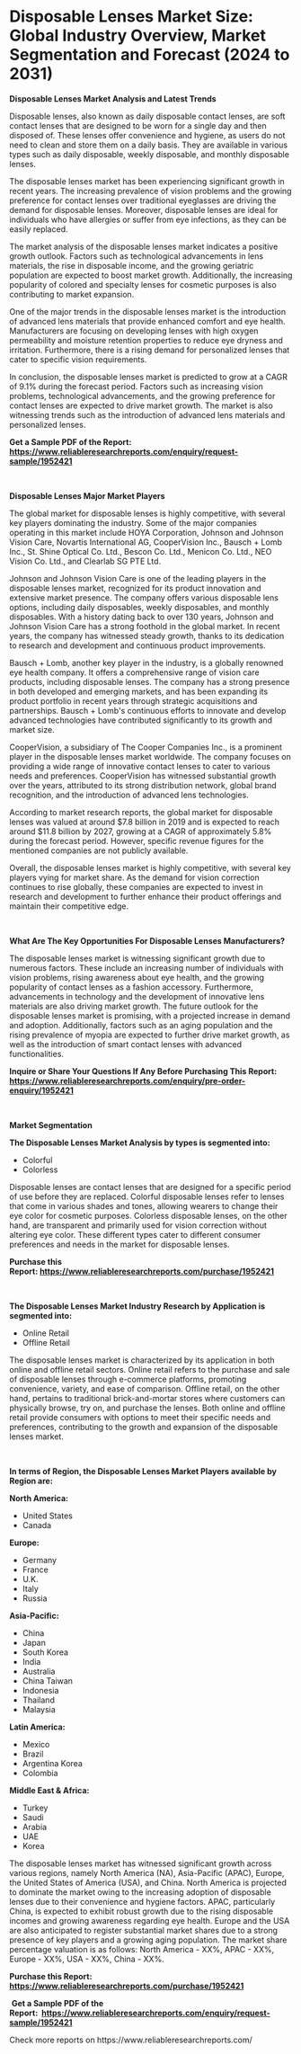 <p><h1>Disposable Lenses Market Size: Global Industry Overview, Market Segmentation and Forecast (2024 to 2031)</h1></p><p><strong>Disposable Lenses Market Analysis and Latest Trends</strong></p>
<p><p>Disposable lenses, also known as daily disposable contact lenses, are soft contact lenses that are designed to be worn for a single day and then disposed of. These lenses offer convenience and hygiene, as users do not need to clean and store them on a daily basis. They are available in various types such as daily disposable, weekly disposable, and monthly disposable lenses.</p><p>The disposable lenses market has been experiencing significant growth in recent years. The increasing prevalence of vision problems and the growing preference for contact lenses over traditional eyeglasses are driving the demand for disposable lenses. Moreover, disposable lenses are ideal for individuals who have allergies or suffer from eye infections, as they can be easily replaced.</p><p>The market analysis of the disposable lenses market indicates a positive growth outlook. Factors such as technological advancements in lens materials, the rise in disposable income, and the growing geriatric population are expected to boost market growth. Additionally, the increasing popularity of colored and specialty lenses for cosmetic purposes is also contributing to market expansion.</p><p>One of the major trends in the disposable lenses market is the introduction of advanced lens materials that provide enhanced comfort and eye health. Manufacturers are focusing on developing lenses with high oxygen permeability and moisture retention properties to reduce eye dryness and irritation. Furthermore, there is a rising demand for personalized lenses that cater to specific vision requirements.</p><p>In conclusion, the disposable lenses market is predicted to grow at a CAGR of 9.1% during the forecast period. Factors such as increasing vision problems, technological advancements, and the growing preference for contact lenses are expected to drive market growth. The market is also witnessing trends such as the introduction of advanced lens materials and personalized lenses.</p></p>
<p><strong>Get a Sample PDF of the Report:&nbsp; <a href="https://www.reliableresearchreports.com/enquiry/request-sample/1952421">https://www.reliableresearchreports.com/enquiry/request-sample/1952421</a></strong></p>
<p>&nbsp;</p>
<p><strong>Disposable Lenses Major Market Players</strong></p>
<p><p>The global market for disposable lenses is highly competitive, with several key players dominating the industry. Some of the major companies operating in this market include HOYA Corporation, Johnson and Johnson Vision Care, Novartis International AG, CooperVision Inc., Bausch + Lomb Inc., St. Shine Optical Co. Ltd., Bescon Co. Ltd., Menicon Co. Ltd., NEO Vision Co. Ltd., and Clearlab SG PTE Ltd.</p><p>Johnson and Johnson Vision Care is one of the leading players in the disposable lenses market, recognized for its product innovation and extensive market presence. The company offers various disposable lens options, including daily disposables, weekly disposables, and monthly disposables. With a history dating back to over 130 years, Johnson and Johnson Vision Care has a strong foothold in the global market. In recent years, the company has witnessed steady growth, thanks to its dedication to research and development and continuous product improvements.</p><p>Bausch + Lomb, another key player in the industry, is a globally renowned eye health company. It offers a comprehensive range of vision care products, including disposable lenses. The company has a strong presence in both developed and emerging markets, and has been expanding its product portfolio in recent years through strategic acquisitions and partnerships. Bausch + Lomb's continuous efforts to innovate and develop advanced technologies have contributed significantly to its growth and market size.</p><p>CooperVision, a subsidiary of The Cooper Companies Inc., is a prominent player in the disposable lenses market worldwide. The company focuses on providing a wide range of innovative contact lenses to cater to various needs and preferences. CooperVision has witnessed substantial growth over the years, attributed to its strong distribution network, global brand recognition, and the introduction of advanced lens technologies.</p><p>According to market research reports, the global market for disposable lenses was valued at around $7.8 billion in 2019 and is expected to reach around $11.8 billion by 2027, growing at a CAGR of approximately 5.8% during the forecast period. However, specific revenue figures for the mentioned companies are not publicly available.</p><p>Overall, the disposable lenses market is highly competitive, with several key players vying for market share. As the demand for vision correction continues to rise globally, these companies are expected to invest in research and development to further enhance their product offerings and maintain their competitive edge.</p></p>
<p>&nbsp;</p>
<p><strong>What Are The Key Opportunities For Disposable Lenses Manufacturers?</strong></p>
<p><p>The disposable lenses market is witnessing significant growth due to numerous factors. These include an increasing number of individuals with vision problems, rising awareness about eye health, and the growing popularity of contact lenses as a fashion accessory. Furthermore, advancements in technology and the development of innovative lens materials are also driving market growth. The future outlook for the disposable lenses market is promising, with a projected increase in demand and adoption. Additionally, factors such as an aging population and the rising prevalence of myopia are expected to further drive market growth, as well as the introduction of smart contact lenses with advanced functionalities.</p></p>
<p><strong>Inquire or Share Your Questions If Any Before Purchasing This Report: <a href="https://www.reliableresearchreports.com/enquiry/pre-order-enquiry/1952421">https://www.reliableresearchreports.com/enquiry/pre-order-enquiry/1952421</a></strong></p>
<p>&nbsp;</p>
<p><strong>Market Segmentation</strong></p>
<p><strong>The Disposable Lenses Market Analysis by types is segmented into:</strong></p>
<p><ul><li>Colorful</li><li>Colorless</li></ul></p>
<p><p>Disposable lenses are contact lenses that are designed for a specific period of use before they are replaced. Colorful disposable lenses refer to lenses that come in various shades and tones, allowing wearers to change their eye color for cosmetic purposes. Colorless disposable lenses, on the other hand, are transparent and primarily used for vision correction without altering eye color. These different types cater to different consumer preferences and needs in the market for disposable lenses.</p></p>
<p><strong>Purchase this Report:&nbsp;<a href="https://www.reliableresearchreports.com/purchase/1952421">https://www.reliableresearchreports.com/purchase/1952421</a></strong></p>
<p>&nbsp;</p>
<p><strong>The Disposable Lenses Market Industry Research by Application is segmented into:</strong></p>
<p><ul><li>Online Retail</li><li>Offline Retail</li></ul></p>
<p><p>The disposable lenses market is characterized by its application in both online and offline retail sectors. Online retail refers to the purchase and sale of disposable lenses through e-commerce platforms, promoting convenience, variety, and ease of comparison. Offline retail, on the other hand, pertains to traditional brick-and-mortar stores where customers can physically browse, try on, and purchase the lenses. Both online and offline retail provide consumers with options to meet their specific needs and preferences, contributing to the growth and expansion of the disposable lenses market.</p></p>
<p>&nbsp;</p>
<p><strong>In terms of Region, the Disposable Lenses Market Players available by Region are:</strong></p>
<p>
    <p> <strong> North America: </strong>
        <ul>
            <li>United States</li>
            <li>Canada</li>
        </ul>
        </p> 
    <p> <strong> Europe: </strong>
        <ul>
            <li>Germany</li>
            <li>France</li>
            <li>U.K.</li>
            <li>Italy</li>
            <li>Russia</li>
        </ul>
        </p> 
    <p> <strong> Asia-Pacific: </strong>
        <ul>
            <li>China</li>
            <li>Japan</li>
            <li>South Korea</li>
            <li>India</li>
            <li>Australia</li>
            <li>China Taiwan</li>
            <li>Indonesia</li>
            <li>Thailand</li>
            <li>Malaysia</li>
        </ul>
        </p> 
    <p> <strong> Latin America: </strong>
        <ul>
            <li>Mexico</li>
            <li>Brazil</li>
            <li>Argentina Korea</li>
            <li>Colombia</li>
        </ul>
        </p> 
    <p> <strong> Middle East & Africa: </strong>
        <ul>
            <li>Turkey</li>
            <li>Saudi</li>
            <li>Arabia</li>
            <li>UAE</li>
            <li>Korea</li>
        </ul>
    </p>
    </p>
<p><p>The disposable lenses market has witnessed significant growth across various regions, namely North America (NA), Asia-Pacific (APAC), Europe, the United States of America (USA), and China. North America is projected to dominate the market owing to the increasing adoption of disposable lenses due to their convenience and hygiene factors. APAC, particularly China, is expected to exhibit robust growth due to the rising disposable incomes and growing awareness regarding eye health. Europe and the USA are also anticipated to register substantial market shares due to a strong presence of key players and a growing aging population. The market share percentage valuation is as follows: North America - XX%, APAC - XX%, Europe - XX%, USA - XX%, China - XX%.</p></p>
<p><strong>Purchase this Report: <a href="https://www.reliableresearchreports.com/purchase/1952421">https://www.reliableresearchreports.com/purchase/1952421</a></strong></p>
<p>&nbsp;<strong>Get a Sample PDF of the Report:&nbsp;&nbsp;<a href="https://www.reliableresearchreports.com/enquiry/request-sample/1952421">https://www.reliableresearchreports.com/enquiry/request-sample/1952421</a></strong></p>
<p><strong></strong></p>
<p>Check more reports on https://www.reliableresearchreports.com/</p>
